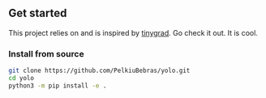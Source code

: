 ## Get started
This project relies on and is inspired by [tinygrad](https://github.com/tinygrad/tinygrad). Go check it out. It is cool.

### Install from source

```sh
git clone https://github.com/PelkiuBebras/yolo.git
cd yolo
python3 -m pip install -e .
```
